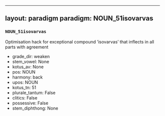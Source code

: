 
---
layout: paradigm
paradigm: NOUN_51isovarvas
---
### ` NOUN_51isovarvas `

Optimisation hack for exceptional compound ’isovarvas’ that inflects in all parts with agreement
* grade_dir: weaken
* stem_vowel: None
* kotus_av: None
* pos: NOUN
* harmony: back
* upos: NOUN
* kotus_tn: 51
* plurale_tantum: False
* clitics: False
* possessive: False
* stem_diphthong: None
